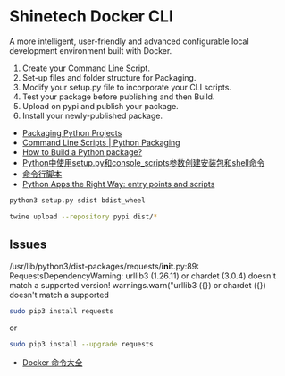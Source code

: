 Shinetech Docker CLI
===

A more intelligent, user-friendly and advanced configurable local development environment built with Docker.

1. Create your Command Line Script.
2. Set-up files and folder structure for Packaging.
3. Modify your setup.py file to incorporate your CLI scripts.
4. Test your package before publishing and then Build.
5. Upload on pypi and publish your package.
6. Install your newly-published package.


* [Packaging Python Projects](https://packaging.python.org/en/latest/tutorials/packaging-projects/)
* [Command Line Scripts | Python Packaging](https://www.geeksforgeeks.org/command-line-scripts-python-packaging/)
* [How to Build a Python package?](https://www.geeksforgeeks.org/how-to-build-a-python-package/)
* [Python中使用setup.py和console_scripts参数创建安装包和shell命令](https://blog.csdn.net/lslxdx/article/details/73131664)
* [命令行脚本](https://python-packaging-zh.readthedocs.io/zh_CN/latest/command-line-scripts.html#scripts)
* [Python Apps the Right Way: entry points and scripts](https://chriswarrick.com/blog/2014/09/15/python-apps-the-right-way-entry_points-and-scripts/)


```bash
python3 setup.py sdist bdist_wheel
```

```bash
twine upload --repository pypi dist/*
```


## Issues

/usr/lib/python3/dist-packages/requests/__init__.py:89: RequestsDependencyWarning: urllib3 (1.26.11) or chardet (3.0.4) doesn't match a supported version!
  warnings.warn("urllib3 ({}) or chardet ({}) doesn't match a supported

```bash
sudo pip3 install requests
```
or
```bash
sudo pip3 install --upgrade requests
```


* [Docker 命令大全](https://www.runoob.com/docker/docker-command-manual.html)
